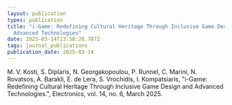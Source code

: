 ```yaml
---
layout: publication
types: publication
title: "i-Game: Redefining Cultural Heritage Through Inclusive Game Design and
  Advanced Technologies"
date: 2025-03-14T13:58:28.787Z
tags: journal_publications
publication_date: 2025-03-14
---
```

<!--StartFragment-->

M. V. Kosti, S. Diplaris, N. Georgakopoulou, P. Runnel, C. Marini, N. Rovatsos, A. Barakli, E. de Lera, S. Vrochidis, I. Kompatsiaris, "i-Game: Redefining Cultural Heritage Through Inclusive Game Design and Advanced Technologies.", Electronics, vol. 14, no. 6, March 2025.

<!--EndFragment-->